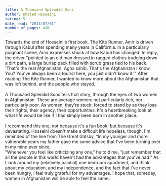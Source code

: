 ```yaml
---
title: A Thousand Splendid Suns
author: Khaled Hosseini
rating: 5
date_read: "2013/07/01"
number_of_pages: 420
---
```


Towards the end of Hosseini's first book, The Kite Runner, <spoiler>Amir is driven through Kabul after spending many years in California. In a particularly poignant scene, Amir expresses shock at how Kabul has changed. In reply, the driver "pointed to an old man dressed in ragged clothes trudging down a dirt path, a large burlap pack filled with scrub grass tied to his back. 'That's the real Afghanistan, Agha sahib. That's the Afghanistan I know. You? You've always been a tourist here, you just didn't know it.'"</spoiler> After reading The Kite Runner, I wanted to know more about the Afghanistan that was left behind, and the people who stayed.<br/><br/>A Thousand Splendid Suns tells that story, through the eyes of two women in Afghanistan. These are average women: not particularly rich, nor particularly poor. As women, they're stuck: forced to stand by as they lose their rights, their agency, their opportunities. It's a heartbreaking look at what life would be like if I had simply been born in another place.<br/><br/>I recommend this one, not because it's a fun book, but because it's devastating. Hosseini doesn't make a difficult life hopeless, though. I'm reminded of the line from The Great Gatsby, “In my younger and more vulnerable years my father gave me some advice that I've been turning over in my mind ever since.<br/>"Whenever you feel like criticizing any one," he told me, "just remember that all the people in this world haven't had the advantages that you've had.” As I look around my (relatively palatial) one bedroom apartment, and think about my education, and my independence, and the fact that I've never been hungry, I feel truly grateful for my advantages. I hope that, someday, women in Afghanistan will be able to feel the same.